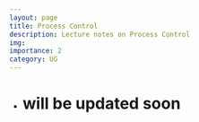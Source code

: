 ```yaml
---
layout: page
title: Process Control 
description: Lecture notes on Process Control 
img:
importance: 2
category: UG
---
```

- # will be updated soon
